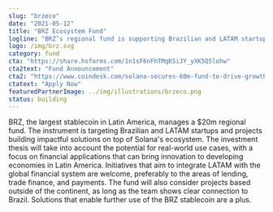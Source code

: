 ```yaml
---
slug: "brzeco"
date: "2021-05-12"
title: "BRZ Ecosystem Fund"
logline: "BRZ’s regional fund is supporting Brazilian and LATAM startups and projects building impactful solutions on top of Solana's ecosystem."
logo: /img/brz.svg
category: fund
cta: "https://share.hsforms.com/1n1sF6nFhTMqKSiJY_yXK5Q5lohw"
cta2text: "Fund Announcement"
cta2: "https://www.coindesk.com/solana-secures-60m-fund-to-drive-growth-in-emerging-markets"
ctatext: "Apply Now"
featuredPartnerImage: ../img/illustrations/brzeco.png
status: building
---
```


BRZ, the largest stablecoin in Latin America, manages a $20m regional fund. The instrument is targeting Brazilian and LATAM startups and projects building impactful solutions on top of Solana's ecosystem. The investment thesis will take into account the potential for real-world use cases, with a focus on financial applications that can bring innovation to developing economies in Latin America. Initiatives that aim to integrate LATAM with the global financial system are welcome, preferably to the areas of lending, trade finance, and payments. The fund will also consider projects based outside of the continent, as long as the team shows clear connection to Brazil. Solutions that enable further use of the BRZ stablecoin are a plus.
